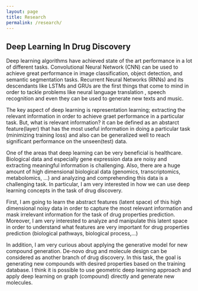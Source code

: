 ```yaml
---
layout: page
title: Research
permalink: /research/
---
```


## Deep Learning In Drug Discovery
Deep learning algorithms have achieved state of the art performance in a lot of different tasks. 
Convolutional Neural Network (CNN) can be used to achieve great performance in image classification, object detection, and semantic segmentation tasks. Recurrent Neural Networks (RNNs) and its descendants like LSTMs and GRUs are the 
first things that come to mind in order to tackle problems like neural language translation
, speech recognition and even they can be used to generate new texts and music.

The key aspect of deep learning is representation learning; extracting the relevant information in order to achieve graet performance in a particular task. 
But, what is relevant information? it can be defined as an abstarct feature(layer) that has the most useful information in doing a 
particular task (minimizing training loss) and also can be generalized well to reach significant performance on the unseen(test) data. 

One of the areas that deep learning can be very beneficial is healthcare. Biological data and especially gene expression data are noisy and extracting meaningful information is challenging. 
Also, there are a huge amount of high dimensional biological data (genomics, transcriptomics, metabolomics, ...) and analyzing and comprehending this data
is a challenging task. In particular, I am very interested in how we can use deep learning concepts in the task of drug discovery.

First, I am going to learn the abstract features (latent space) of this high dimensional noisy data in order to capture the most relevant information and mask irrelevant information for the task of drug properties prediction. Moreover, I am very interested to analyze and manipulate this latent space in
order to understand what features are very important for drug properties prediction (biological pathways, biological process,...)

In addition, I am very curious about applying the generative model for new compound generation. De-novo drug and molecule design 
can be considered as another branch of drug discovery. In this task, the goal is generating new compounds with desired properties 
based on the training database. I think it is possible to use geometric deep learning approach and apply deep learning on graph (compound) directly 
and generate new molecules.
